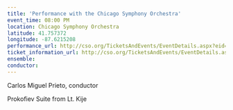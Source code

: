 ```yaml
---
title: 'Performance with the Chicago Symphony Orchestra'
event_time: 08:00 PM
location: Chicago Symphony Orchestra
latitude: 41.757372
longitude: -87.6215208
performance_url: http://cso.org/TicketsAndEvents/EventDetails.aspx?eid=6373
ticket_information_url: http://cso.org/TicketsAndEvents/EventDetails.aspx?eid=6373
ensemble: 
conductor: 
---
```

Carlos Miguel Prieto, conductor

Prokofiev  Suite from Lt. Kije